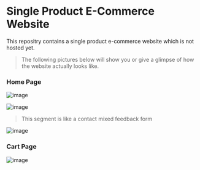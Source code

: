 # Single Product E-Commerce Website
This repositry contains a single product e-commerce website which is not hosted yet.

> The following pictures below will show you or give a glimpse of how the website actually looks like.
  
 ### Home Page
![image](https://user-images.githubusercontent.com/63336975/166971583-f88fd8d1-7fb5-4bfb-97cc-1a7c344c2816.png)

![image](https://user-images.githubusercontent.com/63336975/166973032-e8aba6a3-ffd5-4922-83da-350249f357be.png)

> This segment is like a contact mixed feedback form 

![image](https://user-images.githubusercontent.com/63336975/166973576-30a0eb39-b93a-4c69-bfac-40caabb8c112.png)

### Cart Page
![image](https://user-images.githubusercontent.com/63336975/167839787-dabc6f1f-9933-485c-b0da-51b80f403c25.png)


